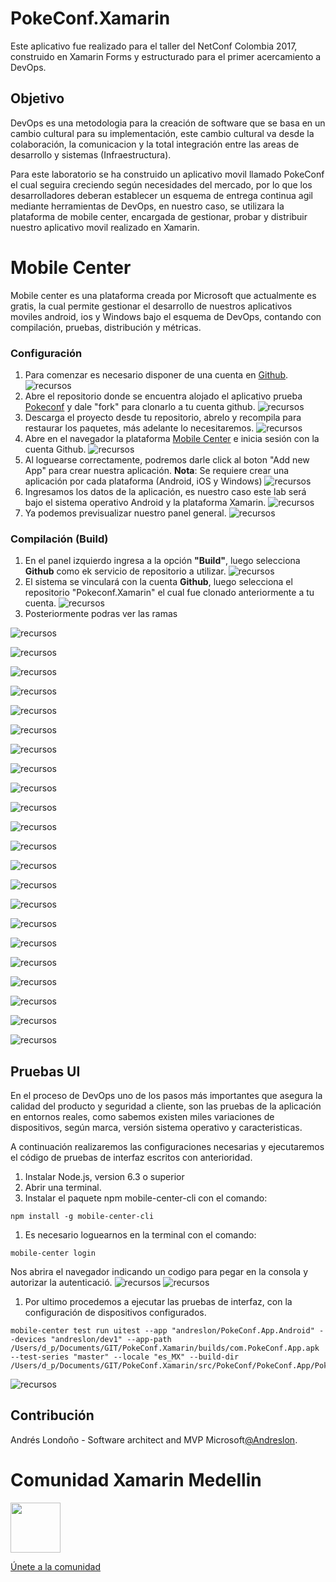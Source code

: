 # PokeConf.Xamarin

Este aplicativo fue realizado para el taller del NetConf Colombia 2017, construido en Xamarin Forms y estructurado para el primer acercamiento a DevOps.

## Objetivo

DevOps es una metodologia para la creación de software que se basa en un cambio cultural para su implementación, este cambio cultural va desde la colaboración, la comunicacion y la total integración entre las areas de desarrollo y sistemas (Infraestructura).

Para este laboratorio se ha construido un aplicativo movil llamado PokeConf el cual seguira creciendo según necesidades del mercado, por lo que los desarrolladores deberan establecer un esquema de entrega continua agil mediante herramientas de DevOps, en nuestro caso, se utilizara la plataforma de mobile center, encargada de gestionar, probar y distribuir nuestro aplicativo movil realizado en Xamarin.

# Mobile Center

Mobile center es una plataforma creada por Microsoft que actualmente es gratis, la cual permite gestionar el desarrollo de nuestros aplicativos moviles android, ios y Windows bajo el esquema de DevOps, contando con compilación, pruebas, distribución y métricas.

### Configuración
1. Para comenzar es necesario disponer de una cuenta en [Github](https://www.github.com).
![recursos](images/0.png)
1. Abre el repositorio donde se encuentra alojado el aplicativo prueba [Pokeconf](https://github.com/andreslon/PokeConf.Xamarin.git) y dale 
"fork" para clonarlo a tu cuenta github.
![recursos](images/0-1.png)
1. Descarga el proyecto desde tu repositorio, abrelo y recompila para restaurar los paquetes, más adelante lo necesitaremos.
![recursos](images/0-2.png)
1. Abre en el navegador la plataforma [Mobile Center](https://mobile.azure.com) e inicia sesión con la cuenta Github.
![recursos](images/1.png)
1. Al loguearse correctamente, podremos darle click al boton "Add new App" para crear nuestra aplicación.
**Nota**: Se requiere crear una aplicación por cada plataforma (Android, iOS y Windows)
![recursos](images/2.png)
1. Ingresamos los datos de la aplicación, es nuestro caso este lab será bajo el sistema operativo Android y la plataforma Xamarin.
![recursos](images/3.png)
1. Ya podemos previsualizar nuestro panel general.
![recursos](images/4.png)

### Compilación (Build)

1. En el panel izquierdo ingresa a la opción **"Build"**, luego selecciona **Github** como ek servicio de repositorio a utilizar.
![recursos](images/5.png)
1. El sistema se vinculará con la cuenta **Github**, luego selecciona el repositorio "Pokeconf.Xamarin" el cual fue clonado anteriormente a tu cuenta.
![recursos](images/6.png)
1. Posteriormente podras ver las ramas

![recursos](images/9.png)

![recursos](images/10.png)

![recursos](images/11.png)

![recursos](images/12.png)

![recursos](images/13.png)

![recursos](images/14.png)

![recursos](images/15.png)

![recursos](images/16.png)

![recursos](images/17.png)

![recursos](images/18.png)

![recursos](images/19.png)

![recursos](images/20.png)

![recursos](images/21.png)

![recursos](images/22.png)

![recursos](images/23.png)

![recursos](images/24.png)

![recursos](images/25.png)

![recursos](images/26.png)

![recursos](images/27.png)

![recursos](images/28.png)

![recursos](images/29.png)

![recursos](images/30.png)






## Pruebas UI

En el proceso de DevOps uno de los pasos más importantes que asegura la calidad del producto y seguridad a cliente, son las pruebas de la aplicación en entornos reales, como sabemos existen miles variaciones de dispositivos, según marca, versión sistema operativo y caracteristicas.

A continuación realizaremos las configuraciones necesarias y ejecutaremos el código de pruebas de interfaz escritos con anterioridad.

1. Instalar Node.js, version 6.3 o superior
1. Abrir una terminal.
1. Instalar el paquete npm mobile-center-cli con el comando: 
```
npm install -g mobile-center-cli
```
1. Es necesario loguearnos en la terminal con el comando: 
```
mobile-center login
```
Nos abrira el navegador indicando un codigo para pegar en la consola y autorizar la autenticació.
![recursos](images/32.png)
![recursos](images/31.png)
1. Por ultimo procedemos a ejecutar las pruebas de interfaz, con la configuración de dispositivos configurados.
```
mobile-center test run uitest --app "andreslon/PokeConf.App.Android" --devices "andreslon/dev1" --app-path /Users/d_p/Documents/GIT/PokeConf.Xamarin/builds/com.PokeConf.App.apk  --test-series "master" --locale "es_MX" --build-dir /Users/d_p/Documents/GIT/PokeConf.Xamarin/src/PokeConf/PokeConf.App/PokeConf.App.UITests/bin/debug
```
![recursos](images/1.png)


## Contribución
 
Andrés Londoño - Software architect and MVP Microsoft[@Andreslon](https://twitter.com/andreslon).
 
# Comunidad Xamarin Medellin

<img src="images/XamarinMedellin.jpeg" style="height:80px;text-align:center" />

[Únete a la comunidad](https://www.meetup.com/es-ES/Xamarin-Medellin/)
